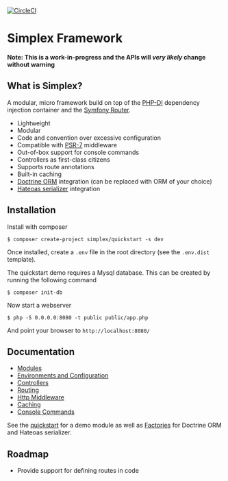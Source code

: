 [![CircleCI](https://circleci.com/gh/freddiefrantzen/simplex.svg?style=svg&circle-token=6fac8255af08c50621568e6ced421fa925f4c301)](https://circleci.com/gh/freddiefrantzen/simplex)

Simplex Framework
=================

**Note: This is a work-in-progress and the APIs will *very likely* change without warning**


What is Simplex?
----------------

A modular, micro framework build on top of the [PHP-DI](http://php-di.org/) dependency injection container and the 
[Symfony Router](http://symfony.com/doc/current/components/routing.html). 

* Lightweight
* Modular
* Code and convention over excessive configuration
* Compatible with [PSR-7](http://www.php-fig.org/psr/psr-7/) middleware 
* Out-of-box support for console commands
* Controllers as first-class citizens
* Supports route annotations
* Built-in caching
* [Doctrine ORM](http://www.doctrine-project.org/projects/orm.html) integration (can be replaced with ORM of your choice)
* [Hateoas serializer](https://github.com/willdurand/Hateoas) integration 


Installation
------------

Install with composer

    $ composer create-project simplex/quickstart -s dev
    
Once installed, create a `.env` file in the root directory (see the `.env.dist` template).

The quickstart demo requires a Mysql database. This can be created by running the following command

    $ composer init-db

Now start a webserver
    
    $ php -S 0.0.0.0:8080 -t public public/app.php
    
And point your browser to `http://localhost:8080/`


Documentation
-------------

* [Modules](doc/modules.md)
* [Environments and Configuration](doc/envs-and-config.md)
* [Controllers](doc/controllers.md)
* [Routing](doc/routing.md)
* [Http Middleware](doc/http-middleware.md)
* [Caching](doc/caching.md)
* [Console Commands](doc/console-commands.md)

See the [quickstart](https://github.com/freddiefrantzen/simplex-quickstart) for a demo module as well as 
[Factories](http://php-di.org/doc/php-definitions.html#factories) for Doctrine ORM and Hateoas serializer.


Roadmap
-------

* Provide support for defining routes in code











